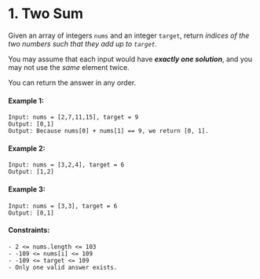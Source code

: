 # 1. Two Sum

Given an array of integers `nums` and an integer `target`, return _indices of the two numbers such that they add up to `target`._

You may assume that each input would have **_exactly one solution_**, and you may not use the _same_ element twice.

You can return the answer in any order.

#### Example 1:

```
Input: nums = [2,7,11,15], target = 9
Output: [0,1]
Output: Because nums[0] + nums[1] == 9, we return [0, 1].
```

#### Example 2:

```
Input: nums = [3,2,4], target = 6
Output: [1,2]
```

#### Example 3:

```
Input: nums = [3,3], target = 6
Output: [0,1]
```

#### Constraints:

```
- 2 <= nums.length <= 103
- -109 <= nums[i] <= 109
- -109 <= target <= 109
- Only one valid answer exists.
```
